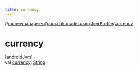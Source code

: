 ```yaml
---
title: currency
---
```

//[moneymanager-ui](../../../index.html)/[com.tink.model.user](../index.html)/[UserProfile](index.html)/[currency](currency.html)



# currency



[androidJvm]\
val [currency](currency.html): [String](https://kotlinlang.org/api/latest/jvm/stdlib/kotlin/-string/index.html)




